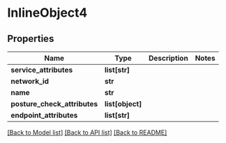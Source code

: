 # InlineObject4

## Properties
Name | Type | Description | Notes
------------ | ------------- | ------------- | -------------
**service_attributes** | **list[str]** |  | 
**network_id** | **str** |  | 
**name** | **str** |  | 
**posture_check_attributes** | **list[object]** |  | 
**endpoint_attributes** | **list[str]** |  | 

[[Back to Model list]](../README.md#documentation-for-models) [[Back to API list]](../README.md#documentation-for-api-endpoints) [[Back to README]](../README.md)



